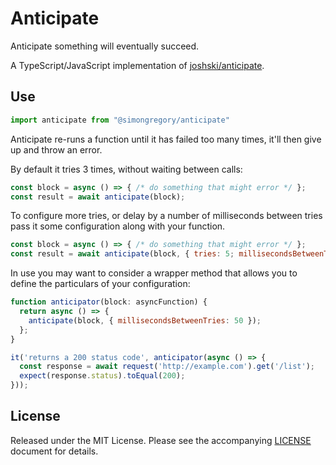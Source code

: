 # Anticipate

Anticipate something will eventually succeed. 

A TypeScript/JavaScript implementation of [joshski/anticipate](https://github.com/joshski/anticipate).

## Use

```js
import anticipate from "@simongregory/anticipate"
```

Anticipate re-runs a function until it has failed too many times, it'll then give up and throw an error.  

By default it tries 3 times, without waiting between calls:


```js
const block = async () => { /* do something that might error */ };
const result = await anticipate(block);
```

To configure more tries, or delay by a number of milliseconds between tries pass it some configuration along with your function.

```js
const block = async () => { /* do something that might error */ };
const result = await anticipate(block, { tries: 5; millisecondsBetweenTries: 10 });
```

In use you may want to consider a wrapper method that allows you to define the particulars of your configuration: 

```js
function anticipator(block: asyncFunction) {
  return async () => {
    anticipate(block, { millisecondsBetweenTries: 50 });
  };
}

it('returns a 200 status code', anticipator(async () => {
  const response = await request('http://example.com').get('/list');
  expect(response.status).toEqual(200);
}));
```

## License

Released under the MIT License. Please see the accompanying [LICENSE](LICENSE) document for details.
